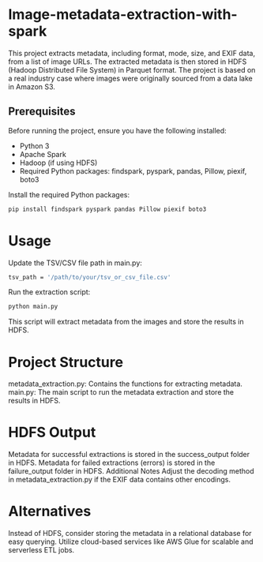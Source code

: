 # Image-metadata-extraction-with-spark

This project extracts metadata, including format, mode, size, and EXIF data, from a list of image URLs. The extracted metadata is then stored in HDFS (Hadoop Distributed File System) in Parquet format. The project is based on a real industry case where images were originally sourced from a data lake in Amazon S3.

## Prerequisites

Before running the project, ensure you have the following installed:

- Python 3
- Apache Spark
- Hadoop (if using HDFS)
- Required Python packages: findspark, pyspark, pandas, Pillow, piexif, boto3

Install the required Python packages:

```bash
pip install findspark pyspark pandas Pillow piexif boto3
```
# Usage

Update the TSV/CSV file path in main.py:

```bash
tsv_path = '/path/to/your/tsv_or_csv_file.csv'
```
Run the extraction script:
```bash
python main.py
```
This script will extract metadata from the images and store the results in HDFS.

# Project Structure
metadata_extraction.py: Contains the functions for extracting metadata.
main.py: The main script to run the metadata extraction and store the results in HDFS.
# HDFS Output
Metadata for successful extractions is stored in the success_output folder in HDFS.
Metadata for failed extractions (errors) is stored in the failure_output folder in HDFS.
Additional Notes
Adjust the decoding method in metadata_extraction.py if the EXIF data contains other encodings.
# Alternatives
Instead of HDFS, consider storing the metadata in a relational database for easy querying.
Utilize cloud-based services like AWS Glue for scalable and serverless ETL jobs.

